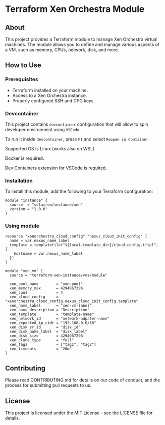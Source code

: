 # Terraform Xen Orchestra Module

## About

This project provides a Terraform module to manage Xen Orchestra virtual machines. The module allows you to define and manage various aspects of a VM, such as memory, CPUs, network, disk, and more.

## How to Use

### Prerequisites

- Terraform installed on your machine.
- Access to a Xen Orchestra instance.
- Properly configured SSH and GPG keys.

### Devcontainer

This project contains `devcontainer` configuration that will allow to spin developer environment using `VSCode`.

To run it inside `devcontainer`, press `F1` and select `Reopen in Container`.

Supported OS is Linux (works also on WSL)

Docker is required.

Dev Containers extension for VSCode is required.

### Installation

To install this module, add the following to your Terraform configuration:

```hcl
module "instance" {
  source  = "solairen/instance/xen"
  version = "1.0.0"
}
```

### Using module

```hcl
resource "xenorchestra_cloud_config" "nexus_cloud_init_config" {
  name = var.nexus_name_label
  template = templatefile("${local.template_dir}/cloud_config.tftpl", {
    hostname = var.nexus_name_label
  })
}

module "xen_vm" {
  source = "terraform-xen-instance/vms/module"

  xen_pool_name        = "xen-pool"
  xen_memory_max       = 4294967296
  xen_cpus             = 4
  xen_cloud_config     = "xenorchestra_cloud_config.nexus_cloud_init_config.template"
  xen_name_label       = "xen-vm-label"
  xen_name_description = "Description"
  xen_template         = "template-name"
  xen_network_id       = "network-adpater-name"
  xen_expected_ip_cidr = "192.168.0.0/16"
  xen_disk_sr_id       = "disk_id"
  xen_disk_name_label  = "disk_label"
  xen_disk_size        = 4294967296
  xen_clone_type       = "full"
  xen_tags             = ["tag1", "tag2"]
  xen_timeouts         = "20m"
}
```

## Contributing

Please read CONTRIBUTING.md for details on our code of conduct, and the process for submitting pull requests to us.

## License

This project is licensed under the MIT License - see the LICENSE file for details.